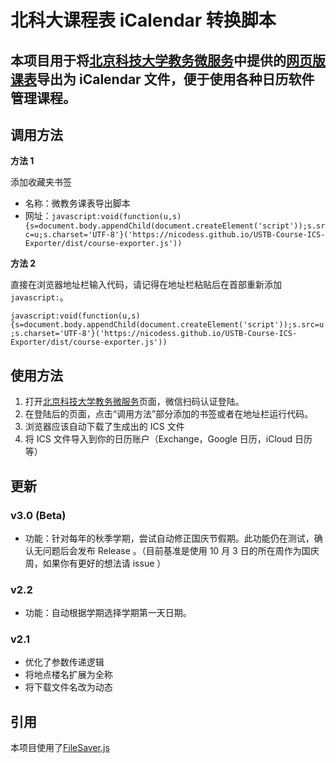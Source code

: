 # 北科大课程表 iCalendar 转换脚本

## 本项目用于将[北京科技大学教务微服务](http://jwstu.ustb.edu.cn/)中提供的[网页版课表](http://jwstu.ustb.edu.cn/stu_daily/#/courseSchedule)导出为 iCalendar 文件，便于使用各种日历软件管理课程。

## 调用方法

**方法 1**

添加收藏夹书签

- 名称：微教务课表导出脚本
- 网址：`javascript:void(function(u,s){s=document.body.appendChild(document.createElement('script'));s.src=u;s.charset='UTF-8'}('https://nicodess.github.io/USTB-Course-ICS-Exporter/dist/course-exporter.js'))`

**方法 2**

直接在浏览器地址栏输入代码，请记得在地址栏粘贴后在首部重新添加 `javascript:`。

`javascript:void(function(u,s){s=document.body.appendChild(document.createElement('script'));s.src=u;s.charset='UTF-8'}('https://nicodess.github.io/USTB-Course-ICS-Exporter/dist/course-exporter.js'))`

## 使用方法

1. 打开[北京科技大学教务微服务](http://jwstu.ustb.edu.cn/)页面，微信扫码认证登陆。
2. 在登陆后的页面，点击“调用方法”部分添加的书签或者在地址栏运行代码。
3. 浏览器应该自动下载了生成出的 ICS 文件
4. 将 ICS 文件导入到你的日历账户（Exchange，Google 日历，iCloud 日历等）

## 更新

### v3.0 (Beta)

- 功能：针对每年的秋季学期，尝试自动修正国庆节假期。此功能仍在测试，确认无问题后会发布 Release 。（目前基准是使用 10 月 3 日的所在周作为国庆周，如果你有更好的想法请 issue ）

### v2.2

- 功能：自动根据学期选择学期第一天日期。

### v2.1

- 优化了参数传递逻辑
- 将地点楼名扩展为全称
- 将下载文件名改为动态

## 引用

本项目使用了[FileSaver.js](https://github.com/eligrey/FileSaver.js)
